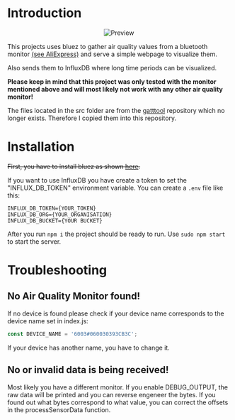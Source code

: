 # Introduction
<p align="center">
  <img src="https://i.imgur.com/Aod9QNb.png" alt="Preview"/>
</p>


This projects uses bluez to gather air quality values from a bluetooth monitor [(see AliExpress)](https://www.aliexpress.com/item/1005001816855462.html) and serve a simple webpage to visualize them.

Also sends them to InfluxDB where long time periods can be visualized.

**Please keep in mind that this project was only tested with the monitor mentioned above and will most likely not work with any other air quality monitor!**

The files located in the src folder are from the [gatttool](https://github.com/limal/gatttool) repository which no longer exists. Therefore I copied them into this repository.

# Installation

~~First, you have to install bluez as shown [here](https://www.instructables.com/Control-Bluetooth-LE-Devices-From-A-Raspberry-Pi/).~~

If you want to use InfluxDB you have create a token to set the "INFLUX_DB_TOKEN" environment variable.
You can create a `.env` file like this:

```
INFLUX_DB_TOKEN={YOUR_TOKEN}
INFLUX_DB_ORG={YOUR_ORGANISATION}
INFLUX_DB_BUCKET={YOUR BUCKET}
```

After you run `npm i` the project should be ready to run. Use `sudo npm start` to start the server.

# Troubleshooting

## No Air Quality Monitor found!

If no device is found please check if your device name corresponds to the device name set in index.js:

```js
const DEVICE_NAME = '6003#060030393CB3C';
```

If your device has another name, you have to change it.

## No or invalid data is being received!

Most likely you have a different monitor. If you enable DEBUG_OUTPUT, the raw data will be printed and you can reverse engeneer the bytes. If you found out what bytes correspond to what value, you can correct the offsets in the processSensorData function.
